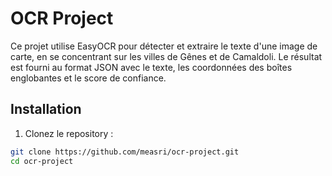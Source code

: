 # OCR Project

Ce projet utilise EasyOCR pour détecter et extraire le texte d'une image de carte, en se concentrant sur les villes de Gênes et de Camaldoli. Le résultat est fourni au format JSON avec le texte, les coordonnées des boîtes englobantes et le score de confiance.

## Installation

1. Clonez le repository :

```bash
git clone https://github.com/measri/ocr-project.git
cd ocr-project
